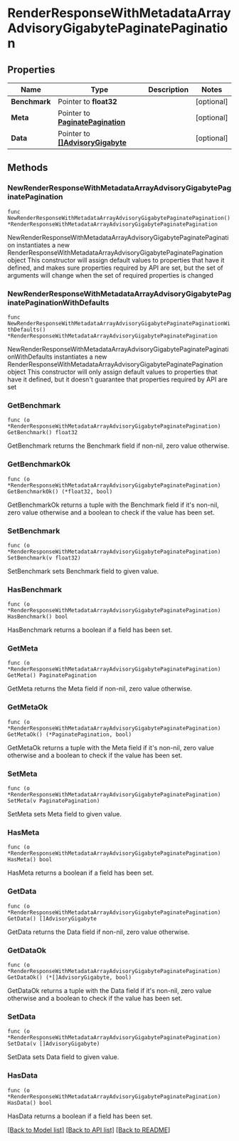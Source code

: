 # RenderResponseWithMetadataArrayAdvisoryGigabytePaginatePagination

## Properties

Name | Type | Description | Notes
------------ | ------------- | ------------- | -------------
**Benchmark** | Pointer to **float32** |  | [optional] 
**Meta** | Pointer to [**PaginatePagination**](PaginatePagination.md) |  | [optional] 
**Data** | Pointer to [**[]AdvisoryGigabyte**](AdvisoryGigabyte.md) |  | [optional] 

## Methods

### NewRenderResponseWithMetadataArrayAdvisoryGigabytePaginatePagination

`func NewRenderResponseWithMetadataArrayAdvisoryGigabytePaginatePagination() *RenderResponseWithMetadataArrayAdvisoryGigabytePaginatePagination`

NewRenderResponseWithMetadataArrayAdvisoryGigabytePaginatePagination instantiates a new RenderResponseWithMetadataArrayAdvisoryGigabytePaginatePagination object
This constructor will assign default values to properties that have it defined,
and makes sure properties required by API are set, but the set of arguments
will change when the set of required properties is changed

### NewRenderResponseWithMetadataArrayAdvisoryGigabytePaginatePaginationWithDefaults

`func NewRenderResponseWithMetadataArrayAdvisoryGigabytePaginatePaginationWithDefaults() *RenderResponseWithMetadataArrayAdvisoryGigabytePaginatePagination`

NewRenderResponseWithMetadataArrayAdvisoryGigabytePaginatePaginationWithDefaults instantiates a new RenderResponseWithMetadataArrayAdvisoryGigabytePaginatePagination object
This constructor will only assign default values to properties that have it defined,
but it doesn't guarantee that properties required by API are set

### GetBenchmark

`func (o *RenderResponseWithMetadataArrayAdvisoryGigabytePaginatePagination) GetBenchmark() float32`

GetBenchmark returns the Benchmark field if non-nil, zero value otherwise.

### GetBenchmarkOk

`func (o *RenderResponseWithMetadataArrayAdvisoryGigabytePaginatePagination) GetBenchmarkOk() (*float32, bool)`

GetBenchmarkOk returns a tuple with the Benchmark field if it's non-nil, zero value otherwise
and a boolean to check if the value has been set.

### SetBenchmark

`func (o *RenderResponseWithMetadataArrayAdvisoryGigabytePaginatePagination) SetBenchmark(v float32)`

SetBenchmark sets Benchmark field to given value.

### HasBenchmark

`func (o *RenderResponseWithMetadataArrayAdvisoryGigabytePaginatePagination) HasBenchmark() bool`

HasBenchmark returns a boolean if a field has been set.

### GetMeta

`func (o *RenderResponseWithMetadataArrayAdvisoryGigabytePaginatePagination) GetMeta() PaginatePagination`

GetMeta returns the Meta field if non-nil, zero value otherwise.

### GetMetaOk

`func (o *RenderResponseWithMetadataArrayAdvisoryGigabytePaginatePagination) GetMetaOk() (*PaginatePagination, bool)`

GetMetaOk returns a tuple with the Meta field if it's non-nil, zero value otherwise
and a boolean to check if the value has been set.

### SetMeta

`func (o *RenderResponseWithMetadataArrayAdvisoryGigabytePaginatePagination) SetMeta(v PaginatePagination)`

SetMeta sets Meta field to given value.

### HasMeta

`func (o *RenderResponseWithMetadataArrayAdvisoryGigabytePaginatePagination) HasMeta() bool`

HasMeta returns a boolean if a field has been set.

### GetData

`func (o *RenderResponseWithMetadataArrayAdvisoryGigabytePaginatePagination) GetData() []AdvisoryGigabyte`

GetData returns the Data field if non-nil, zero value otherwise.

### GetDataOk

`func (o *RenderResponseWithMetadataArrayAdvisoryGigabytePaginatePagination) GetDataOk() (*[]AdvisoryGigabyte, bool)`

GetDataOk returns a tuple with the Data field if it's non-nil, zero value otherwise
and a boolean to check if the value has been set.

### SetData

`func (o *RenderResponseWithMetadataArrayAdvisoryGigabytePaginatePagination) SetData(v []AdvisoryGigabyte)`

SetData sets Data field to given value.

### HasData

`func (o *RenderResponseWithMetadataArrayAdvisoryGigabytePaginatePagination) HasData() bool`

HasData returns a boolean if a field has been set.


[[Back to Model list]](../README.md#documentation-for-models) [[Back to API list]](../README.md#documentation-for-api-endpoints) [[Back to README]](../README.md)


